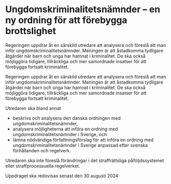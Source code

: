 # Ungdomskriminalitetsnämnder – en ny ordning för att förebygga brottslighet

Regeringen uppdrar åt en särskild utredare att analysera och föreslå att man inför ungdomskriminalitetsnämnder. Meningen är att åstadkomma tydligare åtgärder när barn och unga har hamnat i kriminalitet. De ska också möjliggöra tidigare, tillräckliga och mer samordnade insatser för att förebygga fortsatt kriminalitet.

Regeringen uppdrar åt en särskild utredare att analysera och föreslå att man inför ungdomskriminalitetsnämnder. Meningen är att åstadkomma tydligare åtgärder när barn och unga har hamnat i kriminalitet. De ska också möjliggöra tidigare, tillräckliga och mer samordnade insatser för att förebygga fortsatt kriminalitet.

Utredaren ska bland annat

* beskriva och analysera den danska ordningen med ungdomskriminalitetsnämnder,
* analysera möjligheterna att införa en ordning med ungdomskriminalitetsnämnder i Sverige, och
* lämna nödvändiga författningsförslag för att införa en ordning med ungdomskriminalitetsnämnder i Sverige anpassad efter svenska förhållanden och regelverk.

Utredaren ska inte föreslå förändringar i det straffrättsliga påföljdssystemet eller straffprocessuella regelverket.

Uppdraget ska redovisas senast den 30 augusti 2024
